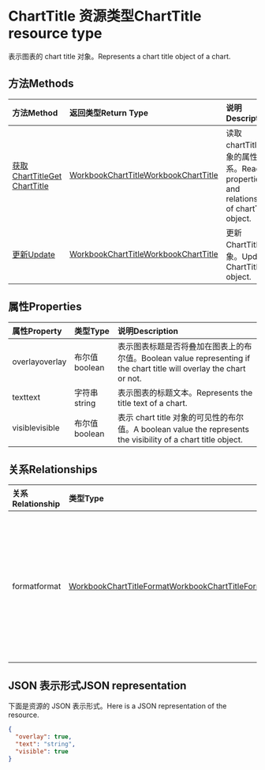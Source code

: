 # <a name="charttitle-resource-type"></a><span data-ttu-id="7e52d-101">ChartTitle 资源类型</span><span class="sxs-lookup"><span data-stu-id="7e52d-101">ChartTitle resource type</span></span>

<span data-ttu-id="7e52d-102">表示图表的 chart title 对象。</span><span class="sxs-lookup"><span data-stu-id="7e52d-102">Represents a chart title object of a chart.</span></span>


## <a name="methods"></a><span data-ttu-id="7e52d-103">方法</span><span class="sxs-lookup"><span data-stu-id="7e52d-103">Methods</span></span>

| <span data-ttu-id="7e52d-104">方法</span><span class="sxs-lookup"><span data-stu-id="7e52d-104">Method</span></span>           | <span data-ttu-id="7e52d-105">返回类型</span><span class="sxs-lookup"><span data-stu-id="7e52d-105">Return Type</span></span>    |<span data-ttu-id="7e52d-106">说明</span><span class="sxs-lookup"><span data-stu-id="7e52d-106">Description</span></span>|
|:---------------|:--------|:----------|
|[<span data-ttu-id="7e52d-107">获取 ChartTitle</span><span class="sxs-lookup"><span data-stu-id="7e52d-107">Get ChartTitle</span></span>](../api/charttitle_get.md) | [<span data-ttu-id="7e52d-108">WorkbookChartTitle</span><span class="sxs-lookup"><span data-stu-id="7e52d-108">WorkbookChartTitle</span></span>](charttitle.md) |<span data-ttu-id="7e52d-109">读取 chartTitle 对象的属性和关系。</span><span class="sxs-lookup"><span data-stu-id="7e52d-109">Read properties and relationships of chartTitle object.</span></span>|
|[<span data-ttu-id="7e52d-110">更新</span><span class="sxs-lookup"><span data-stu-id="7e52d-110">Update</span></span>](../api/charttitle_update.md) | [<span data-ttu-id="7e52d-111">WorkbookChartTitle</span><span class="sxs-lookup"><span data-stu-id="7e52d-111">WorkbookChartTitle</span></span>](charttitle.md)    |<span data-ttu-id="7e52d-112">更新 ChartTitle 对象。</span><span class="sxs-lookup"><span data-stu-id="7e52d-112">Update ChartTitle object.</span></span> |

## <a name="properties"></a><span data-ttu-id="7e52d-113">属性</span><span class="sxs-lookup"><span data-stu-id="7e52d-113">Properties</span></span>
| <span data-ttu-id="7e52d-114">属性</span><span class="sxs-lookup"><span data-stu-id="7e52d-114">Property</span></span>     | <span data-ttu-id="7e52d-115">类型</span><span class="sxs-lookup"><span data-stu-id="7e52d-115">Type</span></span>   |<span data-ttu-id="7e52d-116">说明</span><span class="sxs-lookup"><span data-stu-id="7e52d-116">Description</span></span>|
|:---------------|:--------|:----------|
|<span data-ttu-id="7e52d-117">overlay</span><span class="sxs-lookup"><span data-stu-id="7e52d-117">overlay</span></span>|<span data-ttu-id="7e52d-118">布尔值</span><span class="sxs-lookup"><span data-stu-id="7e52d-118">boolean</span></span>|<span data-ttu-id="7e52d-119">表示图表标题是否将叠加在图表上的布尔值。</span><span class="sxs-lookup"><span data-stu-id="7e52d-119">Boolean value representing if the chart title will overlay the chart or not.</span></span>|
|<span data-ttu-id="7e52d-120">text</span><span class="sxs-lookup"><span data-stu-id="7e52d-120">text</span></span>|<span data-ttu-id="7e52d-121">字符串</span><span class="sxs-lookup"><span data-stu-id="7e52d-121">string</span></span>|<span data-ttu-id="7e52d-122">表示图表的标题文本。</span><span class="sxs-lookup"><span data-stu-id="7e52d-122">Represents the title text of a chart.</span></span>|
|<span data-ttu-id="7e52d-123">visible</span><span class="sxs-lookup"><span data-stu-id="7e52d-123">visible</span></span>|<span data-ttu-id="7e52d-124">布尔值</span><span class="sxs-lookup"><span data-stu-id="7e52d-124">boolean</span></span>|<span data-ttu-id="7e52d-125">表示 chart title 对象的可见性的布尔值。</span><span class="sxs-lookup"><span data-stu-id="7e52d-125">A boolean value the represents the visibility of a chart title object.</span></span>|

## <a name="relationships"></a><span data-ttu-id="7e52d-126">关系</span><span class="sxs-lookup"><span data-stu-id="7e52d-126">Relationships</span></span>
| <span data-ttu-id="7e52d-127">关系</span><span class="sxs-lookup"><span data-stu-id="7e52d-127">Relationship</span></span> | <span data-ttu-id="7e52d-128">类型</span><span class="sxs-lookup"><span data-stu-id="7e52d-128">Type</span></span>   |<span data-ttu-id="7e52d-129">说明</span><span class="sxs-lookup"><span data-stu-id="7e52d-129">Description</span></span>|
|:---------------|:--------|:----------|
|<span data-ttu-id="7e52d-130">format</span><span class="sxs-lookup"><span data-stu-id="7e52d-130">format</span></span>|[<span data-ttu-id="7e52d-131">WorkbookChartTitleFormat</span><span class="sxs-lookup"><span data-stu-id="7e52d-131">WorkbookChartTitleFormat</span></span>](charttitleformat.md)|<span data-ttu-id="7e52d-p101">表示图表标题的格式，包括填充和字体格式。只读。</span><span class="sxs-lookup"><span data-stu-id="7e52d-p101">Represents the formatting of a chart title, which includes fill and font formatting. Read-only.</span></span>|

## <a name="json-representation"></a><span data-ttu-id="7e52d-134">JSON 表示形式</span><span class="sxs-lookup"><span data-stu-id="7e52d-134">JSON representation</span></span>

<span data-ttu-id="7e52d-135">下面是资源的 JSON 表示形式。</span><span class="sxs-lookup"><span data-stu-id="7e52d-135">Here is a JSON representation of the resource.</span></span>

<!-- {
  "blockType": "resource",
  "baseType": "microsoft.graph.entity",
  "optionalProperties": [

  ],
  "@odata.type": "microsoft.graph.workbookChartTitle"
}-->

```json
{
  "overlay": true,
  "text": "string",
  "visible": true
}

```

<!-- uuid: 8fcb5dbc-d5aa-4681-8e31-b001d5168d79
2015-10-25 14:57:30 UTC -->
<!-- {
  "type": "#page.annotation",
  "description": "ChartTitle resource",
  "keywords": "",
  "section": "documentation",
  "tocPath": ""
}-->